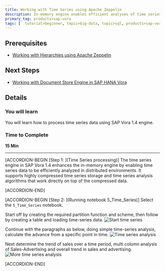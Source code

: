 ```yaml
---
title: Working with Time Series using Apache Zeppelin
description: In-memory engine enables efficient analyses of time series data in distributed environments (SAP Vora 1.4). 
primary_tag: products>sap-vora
tags: [  tutorial>beginner, topic>big-data, topic>sql, products>sap-vora ]
---
```


## Prerequisites  
 - [Working with Hierarchies using Apache Zeppelin](https://developers.sap.com/tutorials/vora-ova-zeppelin2.html)


## Next Steps
 - [Working with Document Store Engine in SAP HANA Vora](https://developers.sap.com/tutorials/vora-ova-zeppelin7.html)

## Details
### You will learn  
You will learn how to process time series data using SAP Vora 1.4 engine.

### Time to Complete
**15 Min**

---

[ACCORDION-BEGIN [Step 1: ](Time Series processing)]
The time series engine in SAP Vora 1.4 enhances the in-memory engine by enabling time series data to be efficiently analyzed in distributed environments. It supports highly compressed time series storage and time series analysis algorithms that work directly on top of the compressed data.


[ACCORDION-END]

[ACCORDION-BEGIN [Step 2: ](Running notebook 5_Time_Series)]
Select the `5_Time_Series` notebook.

Start off by creating the required partition function and scheme, then follow by creating a table and loading time-series data.
![Start time series](zep5_02_14.jpg)

Continue with the paragraphs as below, doing simple time-series analysis, calculate the advance from a specific point in time.
![Time series analysis](zep5_03_14.jpg)

Next determine the trend of sales over a time period, multi column analysis of Sales-Advertising and overall trend in sales and advertising.
![More time series analysis](zep5_04_14.jpg)


[ACCORDION-END]

